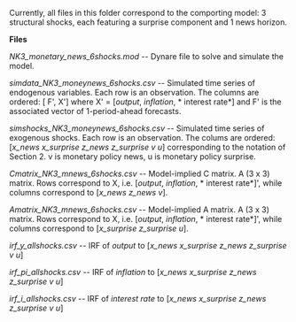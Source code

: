 Currently, all files in this folder correspond to the comporting model: 3 structural shocks, each featuring a surprise component and 1 news horizon.

**Files**

*NK3_monetary_news_6shocks.mod* -- Dynare file to solve and simulate the model.

*simdata_NK3_moneynews_6shocks.csv* -- Simulated time series of endogenous variables.  Each row is an observation.  The columns are ordered: [ F', X'] where X' = [*output*, *inflation*, * interest rate*] and F' is the associated vector of 1-period-ahead forecasts.

*simshocks_NK3_moneynews_6shocks.csv* -- Simulated time series of exogenous shocks.  Each row is an observation.  The colums are ordered: [*x_news x_surprise z_news z_surprise v u*] corresponding to the notation of Section 2.  v is monetary policy news, u is monetary policy surprise.

*Cmatrix_NK3_mnews_6shocks.csv* -- Model-implied C matrix.  A (3 x 3) matrix.  Rows correspond to X, i.e. [*output*, *inflation*, * interest rate*]', while columns correspond to [*x_news z_news v*].

*Amatrix_NK3_mnews_6shocks.csv* -- Model-implied A matrix.  A (3 x 3) matrix.  Rows correspond to X, i.e. [*output*, *inflation*, * interest rate*]', while columns correspond to [*x_surprise z_surprise u*].

*irf_y_allshocks.csv* -- IRF of *output* to [*x_news x_surprise z_news z_surprise v u*]

*irf_pi_allshocks.csv* -- IRF of *inflation* to [*x_news x_surprise z_news z_surprise v u*]

*irf_i_allshocks.csv* -- IRF of *interest rate* to [*x_news x_surprise z_news z_surprise v u*]



